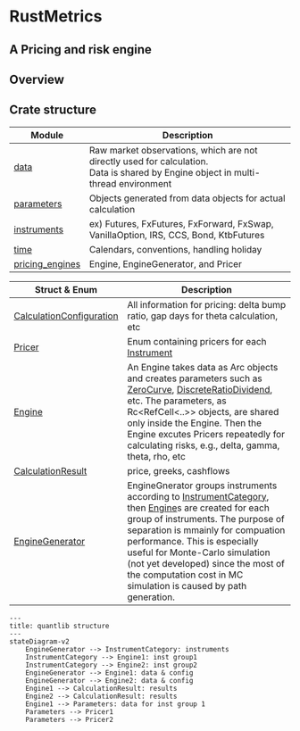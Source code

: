 # RustMetrics

## A Pricing and risk engine

## Overview

## Crate structure

| Module | Description |
| ------ | ----------- |
| [data](./quantlib/src/data) | Raw market observations, which are not directly used for calculation. <br>  Data is shared by Engine object in multi-thread environment|
| [parameters](./quantlib/src/parameters) | Objects generated from data objects for actual calculation |
| [instruments](./quantlib/src/instruments) | ex) Futures, FxFutures, FxForward, FxSwap, VanillaOption, IRS, CCS, Bond, KtbFutures|
| [time](./quantlib/src/time) | Calendars, conventions, handling holiday |
| [pricing_engines](./quantlib/src/pricing_engines) | Engine, EngineGenerator, and Pricer |

| Struct \& Enum | Description |
|------- | ----------- |
|[CalculationConfiguration](./quantlib/src/pricing_engines/calculation_configuration.rs) | All information for pricing: delta bump ratio, gap days for theta calculation, etc
| [Pricer](./quantlib/src/pricing_engines/pricer.rs) | Enum containing pricers for each [Instrument](./quantlib/src/instrument.rs) |
| [Engine](./quantlib/src/pricing_engines/engine.rs) | An Engine takes data as Arc objects and creates parameters such as [ZeroCurve](./quantlib/src/parameters/zero_curve.rs), [DiscreteRatioDividend](./quantlib/src/parameters/discrete_ratio_dividend.rs), etc. The parameters, as Rc<RefCell<..>> objects, are shared only inside the Engine. Then the Engine excutes Pricers repeatedly for calculating risks, e.g., delta, gamma, theta, rho, etc|
| [CalculationResult](./quantlib/src/pricing_engines/calculation_result.rs)| price, greeks, cashflows |
| [EngineGenerator](./quantlib/src/pricing_engines/engine_generator.rs) | EngineGnerator groups instruments according to [InstrumentCategory](./quantlib/src/pricing_engines/engine_generator.rs), then [Engine](./quantlib/src/pricing_engines/engine.rs)s are created for each group of instruments. The purpose of separation is mmainly for compuation performance. This is especially useful for Monte-Carlo simulation (not yet developed) since the most of the computation cost in MC simulation is caused by path generation. |


```mermaid
---
title: quantlib structure
---
stateDiagram-v2
    EngineGenerator --> InstrumentCategory: instruments
    InstrumentCategory --> Engine1: inst group1
    InstrumentCategory --> Engine2: inst group2
    EngineGenerator --> Engine1: data & config
    EngineGenerator --> Engine2: data & config
    Engine1 --> CalculationResult: results
    Engine2 --> CalculationResult: results
    Engine1 --> Parameters: data for inst group 1
    Parameters --> Pricer1
    Parameters --> Pricer2
```
